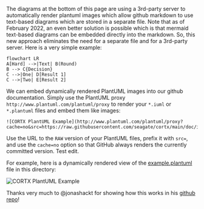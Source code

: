The diagrams at the bottom of this page are using a 3rd-party server to automatically render plantuml images which allow github markdown to use text-based diagrams which are stored in a separate file. Note that as of February 2022, an even better solution is possible which is that mermaid text-based diagrams can be embedded directly into the markdown. So, this new approach eliminates the need for a separate file and for a 3rd-party server. Here is a very simple example:
```mermaid
flowchart LR
A[Hard] -->|Text| B(Round)
B --> C{Decision}
C -->|One| D[Result 1]
C -->|Two| E[Result 2]
```

We can embed dynamically rendered PlantUML images into our github documentation.  Simply use the PlantUML proxy `http://www.plantuml.com/plantuml/proxy` to render your `*.iuml` or `*.plantuml` files and embed them like images:

```
![CORTX PlantUML Example](http://www.plantuml.com/plantuml/proxy?cache=no&src=https://raw.githubusercontent.com/seagate/cortx/main/doc/images/plantuml/example.plantuml)
``` 

Use the URL to the `RAW` version of your PlantUML files, prefix it with `src=`, and use the `cache=no` option so that GitHub always renders the currently committed version. Test edit.

For example, here is a dynamically rendered view of the [example.plantuml](https://raw.githubusercontent.com/seagate/cortx/main/doc/images/plantuml/example.plantuml)
file in this directory:

![CORTX PlantUML Example](http://www.plantuml.com/plantuml/proxy?cache=no&src=https://raw.githubusercontent.com/seagate/cortx/main/doc/images/plantuml/example.plantuml)

Thanks very much to @jonashackt for showing how this works in his [github repo](https://github.com/jonashackt/plantuml-markdown)!

